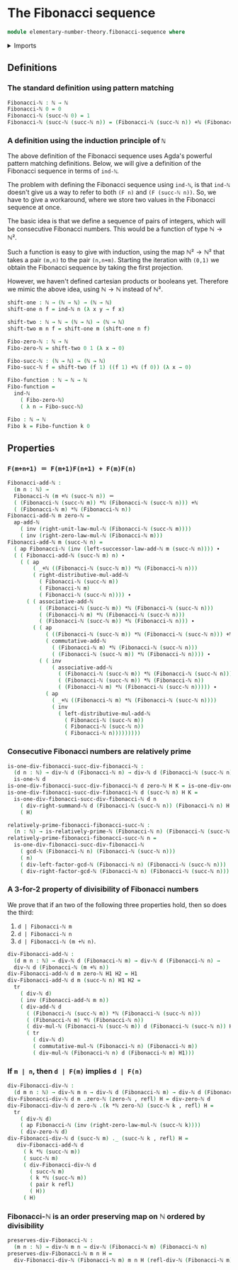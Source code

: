 # The Fibonacci sequence

```agda
module elementary-number-theory.fibonacci-sequence where
```

<details><summary>Imports</summary>

```agda
open import elementary-number-theory.addition-natural-numbers
open import elementary-number-theory.divisibility-natural-numbers
open import elementary-number-theory.greatest-common-divisor-natural-numbers
open import elementary-number-theory.multiplication-natural-numbers
open import elementary-number-theory.natural-numbers
open import elementary-number-theory.relatively-prime-natural-numbers

open import foundation.dependent-pair-types
open import foundation.identity-types
```

</details>

## Definitions

### The standard definition using pattern matching

```agda
Fibonacci-ℕ : ℕ → ℕ
Fibonacci-ℕ 0 = 0
Fibonacci-ℕ (succ-ℕ 0) = 1
Fibonacci-ℕ (succ-ℕ (succ-ℕ n)) = (Fibonacci-ℕ (succ-ℕ n)) +ℕ (Fibonacci-ℕ n)
```

### A definition using the induction principle of `ℕ`

The above definition of the Fibonacci sequence uses Agda's powerful pattern
matching definitions. Below, we will give a definition of the Fibonacci sequence
in terms of `ind-ℕ`.

The problem with defining the Fibonacci sequence using `ind-ℕ`, is that `ind-ℕ`
doesn't give us a way to refer to both `(F n)` and `(F (succ-ℕ n))`. So, we have
to give a workaround, where we store two values in the Fibonacci sequence at
once.

The basic idea is that we define a sequence of pairs of integers, which will be
consecutive Fibonacci numbers. This would be a function of type $ℕ → ℕ²$.

Such a function is easy to give with induction, using the map $ℕ² → ℕ²$ that
takes a pair `(m,n)` to the pair `(n,n+m)`. Starting the iteration with `(0,1)`
we obtain the Fibonacci sequence by taking the first projection.

However, we haven't defined cartesian products or booleans yet. Therefore we
mimic the above idea, using $ℕ → ℕ$ instead of $ℕ²$.

```agda
shift-one : ℕ → (ℕ → ℕ) → (ℕ → ℕ)
shift-one n f = ind-ℕ n (λ x y → f x)

shift-two : ℕ → ℕ → (ℕ → ℕ) → (ℕ → ℕ)
shift-two m n f = shift-one m (shift-one n f)

Fibo-zero-ℕ : ℕ → ℕ
Fibo-zero-ℕ = shift-two 0 1 (λ x → 0)

Fibo-succ-ℕ : (ℕ → ℕ) → (ℕ → ℕ)
Fibo-succ-ℕ f = shift-two (f 1) ((f 1) +ℕ (f 0)) (λ x → 0)

Fibo-function : ℕ → ℕ → ℕ
Fibo-function =
  ind-ℕ
    ( Fibo-zero-ℕ)
    ( λ n → Fibo-succ-ℕ)

Fibo : ℕ → ℕ
Fibo k = Fibo-function k 0
```

## Properties

### `F(m+n+1) ＝ F(m+1)F(n+1) + F(m)F(n)`

```agda
Fibonacci-add-ℕ :
  (m n : ℕ) →
  Fibonacci-ℕ (m +ℕ (succ-ℕ n)) ＝
  ( (Fibonacci-ℕ (succ-ℕ m)) *ℕ (Fibonacci-ℕ (succ-ℕ n))) +ℕ
  ( (Fibonacci-ℕ m) *ℕ (Fibonacci-ℕ n))
Fibonacci-add-ℕ m zero-ℕ =
  ap-add-ℕ
    ( inv (right-unit-law-mul-ℕ (Fibonacci-ℕ (succ-ℕ m))))
    ( inv (right-zero-law-mul-ℕ (Fibonacci-ℕ m)))
Fibonacci-add-ℕ m (succ-ℕ n) =
  ( ap Fibonacci-ℕ (inv (left-successor-law-add-ℕ m (succ-ℕ n)))) ∙
  ( ( Fibonacci-add-ℕ (succ-ℕ m) n) ∙
    ( ( ap
        ( _+ℕ ((Fibonacci-ℕ (succ-ℕ m)) *ℕ (Fibonacci-ℕ n)))
        ( right-distributive-mul-add-ℕ
          ( Fibonacci-ℕ (succ-ℕ m))
          ( Fibonacci-ℕ m)
          ( Fibonacci-ℕ (succ-ℕ n)))) ∙
      ( ( associative-add-ℕ
          ( (Fibonacci-ℕ (succ-ℕ m)) *ℕ (Fibonacci-ℕ (succ-ℕ n)))
          ( (Fibonacci-ℕ m) *ℕ (Fibonacci-ℕ (succ-ℕ n)))
          ( (Fibonacci-ℕ (succ-ℕ m)) *ℕ (Fibonacci-ℕ n))) ∙
        ( ( ap
            ( ((Fibonacci-ℕ (succ-ℕ m)) *ℕ (Fibonacci-ℕ (succ-ℕ n))) +ℕ_)
            ( commutative-add-ℕ
              ( (Fibonacci-ℕ m) *ℕ (Fibonacci-ℕ (succ-ℕ n)))
              ( (Fibonacci-ℕ (succ-ℕ m)) *ℕ (Fibonacci-ℕ n)))) ∙
          ( ( inv
              ( associative-add-ℕ
                ( (Fibonacci-ℕ (succ-ℕ m)) *ℕ (Fibonacci-ℕ (succ-ℕ n)))
                ( (Fibonacci-ℕ (succ-ℕ m)) *ℕ (Fibonacci-ℕ n))
                ( (Fibonacci-ℕ m) *ℕ (Fibonacci-ℕ (succ-ℕ n))))) ∙
            ( ap
              ( _+ℕ ((Fibonacci-ℕ m) *ℕ (Fibonacci-ℕ (succ-ℕ n))))
              ( inv
                ( left-distributive-mul-add-ℕ
                  ( Fibonacci-ℕ (succ-ℕ m))
                  ( Fibonacci-ℕ (succ-ℕ n))
                  ( Fibonacci-ℕ n)))))))))
```

### Consecutive Fibonacci numbers are relatively prime

```agda
is-one-div-fibonacci-succ-div-fibonacci-ℕ :
  (d n : ℕ) → div-ℕ d (Fibonacci-ℕ n) → div-ℕ d (Fibonacci-ℕ (succ-ℕ n)) →
  is-one-ℕ d
is-one-div-fibonacci-succ-div-fibonacci-ℕ d zero-ℕ H K = is-one-div-one-ℕ d K
is-one-div-fibonacci-succ-div-fibonacci-ℕ d (succ-ℕ n) H K =
  is-one-div-fibonacci-succ-div-fibonacci-ℕ d n
    ( div-right-summand-ℕ d (Fibonacci-ℕ (succ-ℕ n)) (Fibonacci-ℕ n) H K)
    ( H)

relatively-prime-fibonacci-fibonacci-succ-ℕ :
  (n : ℕ) → is-relatively-prime-ℕ (Fibonacci-ℕ n) (Fibonacci-ℕ (succ-ℕ n))
relatively-prime-fibonacci-fibonacci-succ-ℕ n =
  is-one-div-fibonacci-succ-div-fibonacci-ℕ
    ( gcd-ℕ (Fibonacci-ℕ n) (Fibonacci-ℕ (succ-ℕ n)))
    ( n)
    ( div-left-factor-gcd-ℕ (Fibonacci-ℕ n) (Fibonacci-ℕ (succ-ℕ n)))
    ( div-right-factor-gcd-ℕ (Fibonacci-ℕ n) (Fibonacci-ℕ (succ-ℕ n)))
```

### A 3-for-2 property of divisibility of Fibonacci numbers

We prove that if an two of the following three properties hold, then so does the
third:

1. `d | Fibonacci-ℕ m`
2. `d | Fibonacci-ℕ n`
3. `d | Fibonacci-ℕ (m +ℕ n)`.

```agda
div-Fibonacci-add-ℕ :
  (d m n : ℕ) → div-ℕ d (Fibonacci-ℕ m) → div-ℕ d (Fibonacci-ℕ n) →
  div-ℕ d (Fibonacci-ℕ (m +ℕ n))
div-Fibonacci-add-ℕ d m zero-ℕ H1 H2 = H1
div-Fibonacci-add-ℕ d m (succ-ℕ n) H1 H2 =
  tr
    ( div-ℕ d)
    ( inv (Fibonacci-add-ℕ m n))
    ( div-add-ℕ d
      ( (Fibonacci-ℕ (succ-ℕ m)) *ℕ (Fibonacci-ℕ (succ-ℕ n)))
      ( (Fibonacci-ℕ m) *ℕ (Fibonacci-ℕ n))
      ( div-mul-ℕ (Fibonacci-ℕ (succ-ℕ m)) d (Fibonacci-ℕ (succ-ℕ n)) H2)
      ( tr
        ( div-ℕ d)
        ( commutative-mul-ℕ (Fibonacci-ℕ n) (Fibonacci-ℕ m))
        ( div-mul-ℕ (Fibonacci-ℕ n) d (Fibonacci-ℕ m) H1)))
```

### If `m | n`, then `d | F(m)` implies `d | F(n)`

```agda
div-Fibonacci-div-ℕ :
  (d m n : ℕ) → div-ℕ m n → div-ℕ d (Fibonacci-ℕ m) → div-ℕ d (Fibonacci-ℕ n)
div-Fibonacci-div-ℕ d m .zero-ℕ (zero-ℕ , refl) H = div-zero-ℕ d
div-Fibonacci-div-ℕ d zero-ℕ .(k *ℕ zero-ℕ) (succ-ℕ k , refl) H =
  tr
    ( div-ℕ d)
    ( ap Fibonacci-ℕ (inv (right-zero-law-mul-ℕ (succ-ℕ k))))
    ( div-zero-ℕ d)
div-Fibonacci-div-ℕ d (succ-ℕ m) ._ (succ-ℕ k , refl) H =
   div-Fibonacci-add-ℕ d
     ( k *ℕ (succ-ℕ m))
     ( succ-ℕ m)
     ( div-Fibonacci-div-ℕ d
       ( succ-ℕ m)
       ( k *ℕ (succ-ℕ m))
       ( pair k refl)
       ( H))
     ( H)
```

### Fibonacci-ℕ is an order preserving map on ℕ ordered by divisibility

```agda
preserves-div-Fibonacci-ℕ :
  (m n : ℕ) → div-ℕ m n → div-ℕ (Fibonacci-ℕ m) (Fibonacci-ℕ n)
preserves-div-Fibonacci-ℕ m n H =
  div-Fibonacci-div-ℕ (Fibonacci-ℕ m) m n H (refl-div-ℕ (Fibonacci-ℕ m))
```
